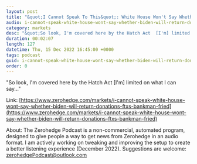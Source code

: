 ```yaml
---
layout: post
title: "&quot;I Cannot Speak To This&quot;: White House Won't Say Whether Biden Will Return Donations From FTX's Bankman-Fried"
audio: i-cannot-speak-white-house-wont-say-whether-biden-will-return-donations-ftxs-bankman-fried-0
category: markets
desc: "&quot;So look, I'm covered here by the Hatch Act  [I'm] limited on what I can say...&quot;"
duration: 00:02:07
length: 127
datetime: Thu, 15 Dec 2022 16:45:00 +0000
tags: podcast
guid: i-cannot-speak-white-house-wont-say-whether-biden-will-return-donations-ftxs-bankman-fried-0
order: 0
---
```

&quot;So look, I'm covered here by the Hatch Act  [I'm] limited on what I can say...&quot;

Link: [https://www.zerohedge.com/markets/i-cannot-speak-white-house-wont-say-whether-biden-will-return-donations-ftxs-bankman-fried](https://www.zerohedge.com/markets/i-cannot-speak-white-house-wont-say-whether-biden-will-return-donations-ftxs-bankman-fried)

About: The Zerohedge Podcast is a non-commercial, automated program, designed to give people a way to get news from Zerohedge in an audio format.  I am actively working on tweaking and improving the setup to create a better listening experience (December 2022).  Suggestions are welcome: [zerohedgePodcast@outlook.com](mailto:zerohedgePodcast@outlook.com)